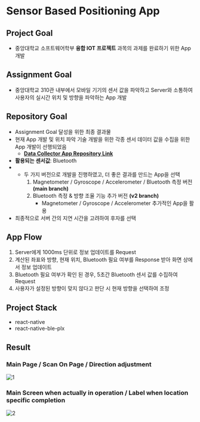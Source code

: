 # Sensor Based Positioning App

## Project Goal

- 중앙대학교 소프트웨어학부 **융합 IOT 프로젝트** 과목의 과제를 완료하기 위한 App 개발

## Assignment Goal

- 중앙대학교 310관 내부에서 모바일 기기의 센서 값을 파악하고 Server와 소통하여 사용자의 실시간 위치 및 방향을 파악하는 App 개발

## Repository Goal

- Assignment Goal 달성을 위한 최종 결과물
- 현재 App 개발 및 위치 파악 기술 개발을 위한 각종 센서 데이터 값을 수집을 위한 App 개발이 선행되었음
  - [**Data Collector App Repository Link**](https://github.com/selfishAltruism/Mobile-Sensor-Data-Collector-App)
- **활용되는 센서값**: Bluetooth
- - 두 가지 버전으로 개발을 진행하였고, 더 좋은 결과를 만드는 App을 선택
    1. Magnetometer / Gyroscope / Accelerometer / Bluetooth 측정 버전 **(main branch)**
    2. Bluetooth 측정 & 방향 조율 기능 추가 버전 **(v2 branch)**
        - Magnetometer / Gyroscope / Accelerometer 추가적인 App을 활용
- 최종적으로 서버 간의 지연 시간을 고려하여 후자를 선택

## App Flow

1. Server에게 1000ms 단위로 정보 업데이트를 Request
2. 계산된 좌표와 방향, 현재 위치, Bluetooth 필요 여부를 Response 받아 화면 상에서 정보 업데이트
3. Bluetooth 필요 여부가 확인 된 경우, 5초간 Bluetooth 센서 값를 수집하여 Request
4. 사용자가 설정된 방향이 맞지 않다고 판단 시 현재 방향을 선택하여 조정

## Project Stack

- react-native
- react-native-ble-plx

## Result

### Main Page / Scan On Page / Direction adjustment

![1](https://github.com/user-attachments/assets/808154ad-fcb5-4513-b7e2-204074c779f4)

### Main Screen when actually in operation / Label when location specific completion

![2](https://github.com/user-attachments/assets/6f66071c-34e5-4201-b80e-93da37820340)
